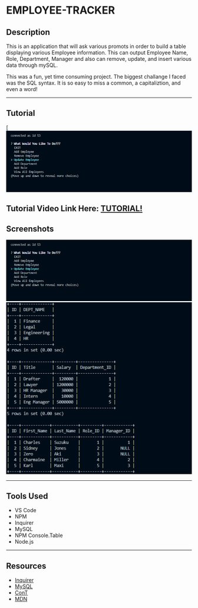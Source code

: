 # EMPLOYEE-TRACKER
## **Description**
This is an application that will ask various promots in order to build a table displaying  various Employee information. This can output Employee Name, Role, Department, Manager and also can remove, update, and insert various data through mySQL.

This was a fun, yet time consuming project. The biggest challange I faced was the SQL syntax. It is so easy to miss a common, a capitaliztion, and even a word!

---
## **Tutorial**
[[![Tutorial](Assests/Capture2.PNG)]("https://drive.google.com/file/d/1mP4ZCxMn7GBUtnIXaKJxjvdAVLP1V-8q/view")

Tutorial Video Link Here: [TUTORIAL!](https://drive.google.com/file/d/1mP4ZCxMn7GBUtnIXaKJxjvdAVLP1V-8q/view)
---
## Screenshots
![Prompt](Assests/Capture2.PNG)
![DataBase](Assests/Capture.PNG)

---
## **Tools Used**

* VS Code
* NPM
* Inquirer
* MySQL
* NPM Console.Table
* Node.js

---

## **Resources**

* [Inquirer](https://www.npmjs.com/package/inquirer#prompt)
* [MySQL](https://www.npmjs.com/package/mysql)
* [ConT](https://www.npmjs.com/package/console.table)
* [MDN](https://developer.mozilla.org/en-US/docs/Web/JavaScript)
